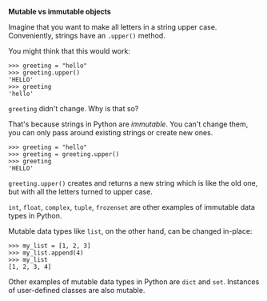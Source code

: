 **Mutable vs immutable objects**

Imagine that you want to make all letters in a string upper case. Conveniently, strings have an `.upper()` method.

You might think that this would work:
```pycon
>>> greeting = "hello"
>>> greeting.upper()
'HELLO'
>>> greeting
'hello'
```

`greeting` didn't change. Why is that so?

That's because strings in Python are _immutable_. You can't change them, you can only pass around existing strings or create new ones.

```pycon
>>> greeting = "hello"
>>> greeting = greeting.upper()
>>> greeting
'HELLO'
```

`greeting.upper()` creates and returns a new string which is like the old one, but with all the letters turned to upper case.

`int`, `float`, `complex`, `tuple`, `frozenset` are other examples of immutable data types in Python.

Mutable data types like `list`, on the other hand, can be changed in-place:
```pycon
>>> my_list = [1, 2, 3]
>>> my_list.append(4)
>>> my_list
[1, 2, 3, 4]
```

Other examples of mutable data types in Python are `dict` and `set`. Instances of user-defined classes are also mutable.
